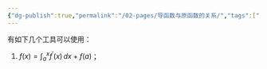 ```yaml
---
{"dg-publish":true,"permalink":"/02-pages/导函数与原函数的关系/","tags":["personal/blog","math/高等数学/导数"]}
---
```


有如下几个工具可以使用：
1. $\displaystyle f(x)=\int _{a}^x f^{\prime}(x)\, dx + f(a)$；